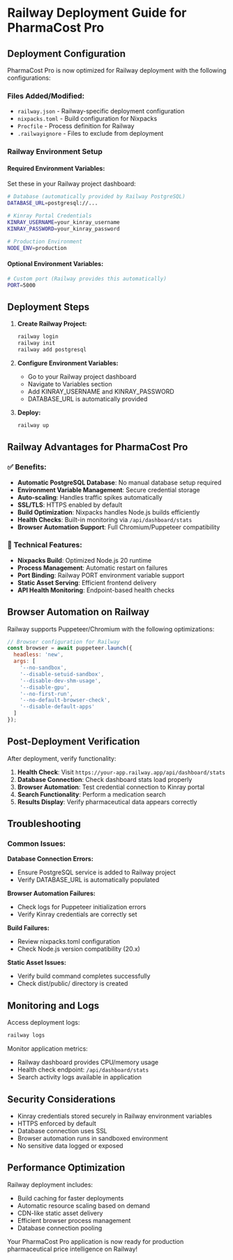 # Railway Deployment Guide for PharmaCost Pro

## Deployment Configuration

PharmaCost Pro is now optimized for Railway deployment with the following configurations:

### Files Added/Modified:
- `railway.json` - Railway-specific deployment configuration
- `nixpacks.toml` - Build configuration for Nixpacks
- `Procfile` - Process definition for Railway
- `.railwayignore` - Files to exclude from deployment

### Railway Environment Setup

#### Required Environment Variables:
Set these in your Railway project dashboard:

```bash
# Database (automatically provided by Railway PostgreSQL)
DATABASE_URL=postgresql://...

# Kinray Portal Credentials  
KINRAY_USERNAME=your_kinray_username
KINRAY_PASSWORD=your_kinray_password

# Production Environment
NODE_ENV=production
```

#### Optional Environment Variables:
```bash
# Custom port (Railway provides this automatically)
PORT=5000
```

## Deployment Steps

1. **Create Railway Project:**
   ```bash
   railway login
   railway init
   railway add postgresql
   ```

2. **Configure Environment Variables:**
   - Go to your Railway project dashboard
   - Navigate to Variables section
   - Add KINRAY_USERNAME and KINRAY_PASSWORD
   - DATABASE_URL is automatically provided

3. **Deploy:**
   ```bash
   railway up
   ```

## Railway Advantages for PharmaCost Pro

### ✅ Benefits:
- **Automatic PostgreSQL Database**: No manual database setup required
- **Environment Variable Management**: Secure credential storage
- **Auto-scaling**: Handles traffic spikes automatically  
- **SSL/TLS**: HTTPS enabled by default
- **Build Optimization**: Nixpacks handles Node.js builds efficiently
- **Health Checks**: Built-in monitoring via `/api/dashboard/stats`
- **Browser Automation Support**: Full Chromium/Puppeteer compatibility

### 🔧 Technical Features:
- **Nixpacks Build**: Optimized Node.js 20 runtime
- **Process Management**: Automatic restart on failures
- **Port Binding**: Railway PORT environment variable support
- **Static Asset Serving**: Efficient frontend delivery
- **API Health Monitoring**: Endpoint-based health checks

## Browser Automation on Railway

Railway supports Puppeteer/Chromium with the following optimizations:

```javascript
// Browser configuration for Railway
const browser = await puppeteer.launch({
  headless: 'new',
  args: [
    '--no-sandbox',
    '--disable-setuid-sandbox',
    '--disable-dev-shm-usage',
    '--disable-gpu',
    '--no-first-run',
    '--no-default-browser-check',
    '--disable-default-apps'
  ]
});
```

## Post-Deployment Verification

After deployment, verify functionality:

1. **Health Check**: Visit `https://your-app.railway.app/api/dashboard/stats`
2. **Database Connection**: Check dashboard stats load properly
3. **Browser Automation**: Test credential connection to Kinray portal
4. **Search Functionality**: Perform a medication search
5. **Results Display**: Verify pharmaceutical data appears correctly

## Troubleshooting

### Common Issues:

**Database Connection Errors:**
- Ensure PostgreSQL service is added to Railway project
- Verify DATABASE_URL is automatically populated

**Browser Automation Failures:**
- Check logs for Puppeteer initialization errors
- Verify Kinray credentials are correctly set

**Build Failures:**
- Review nixpacks.toml configuration
- Check Node.js version compatibility (20.x)

**Static Asset Issues:**
- Verify build command completes successfully
- Check dist/public/ directory is created

## Monitoring and Logs

Access deployment logs:
```bash
railway logs
```

Monitor application metrics:
- Railway dashboard provides CPU/memory usage
- Health check endpoint: `/api/dashboard/stats`
- Search activity logs available in application

## Security Considerations

- Kinray credentials stored securely in Railway environment variables
- HTTPS enforced by default
- Database connection uses SSL
- Browser automation runs in sandboxed environment
- No sensitive data logged or exposed

## Performance Optimization

Railway deployment includes:
- Build caching for faster deployments
- Automatic resource scaling based on demand
- CDN-like static asset delivery
- Efficient browser process management
- Database connection pooling

Your PharmaCost Pro application is now ready for production pharmaceutical price intelligence on Railway!